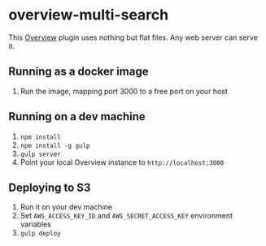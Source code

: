 overview-multi-search
=====================

This [Overview](https://github.com/overview/overview-server) plugin uses
nothing but flat files. Any web server can serve it.

Running as a docker image
-------------------------

1. Run the image, mapping port 3000 to a free port on your host

Running on a dev machine
------------------------

1. `npm install`
2. `npm install -g gulp`
3. `gulp server`
4. Point your local Overview instance to `http://localhost:3000`

Deploying to S3
---------------

1. Run it on your dev machine
2. Set `AWS_ACCESS_KEY_ID` and `AWS_SECRET_ACCESS_KEY` environment variables
3. `gulp deploy`
